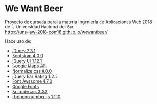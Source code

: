 # We Want Beer
Proyecto de cursada para la materia Ingeniería de Aplicaciones Web 2018 de la Universidad Nacional del Sur. <br>
https://uns-iaw-2018-com18.github.io/wewantbeer/

Hace uso de:
* [jQuery 3.3.1](https://jquery.com/)
* [Bootstrap 4.0.0](https://getbootstrap.com/)
* [jQuery UI 1.12.1](https://jqueryui.com/)
* [Google Maps API](https://developers.google.com/maps/)
* [Normalize.css 8.0.0](https://necolas.github.io/normalize.css/)
* [jQuery Bar Rating 1.2.2](https://github.com/antennaio/jquery-bar-rating)
* [Font Awesome 4.7.0](https://fontawesome.com/)
* [Google Fonts](https://fonts.google.com/)
* [Animate.css 3.5.2](https://daneden.github.io/animate.css/)
* [libphonenumber-js 1.1.10](https://github.com/catamphetamine/libphonenumber-js)
